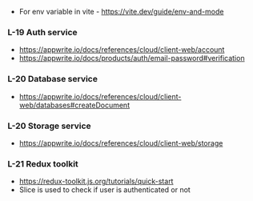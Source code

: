 - For env variable in vite - https://vite.dev/guide/env-and-mode


### L-19 Auth service 
- https://appwrite.io/docs/references/cloud/client-web/account
- https://appwrite.io/docs/products/auth/email-password#verification

### L-20 Database service
- https://appwrite.io/docs/references/cloud/client-web/databases#createDocument

### L-20 Storage service
- https://appwrite.io/docs/references/cloud/client-web/storage

### L-21 Redux toolkit
- https://redux-toolkit.js.org/tutorials/quick-start
- Slice is used to check if user is authenticated or not